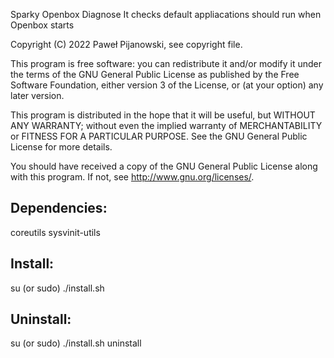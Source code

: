 Sparky Openbox Diagnose
It checks default appliacations should run when Openbox starts

Copyright (C) 2022 Paweł Pijanowski, see copyright file.

This program is free software: you can redistribute it and/or modify
it under the terms of the GNU General Public License as published by
the Free Software Foundation, either version 3 of the License, or
(at your option) any later version.

This program is distributed in the hope that it will be useful,
but WITHOUT ANY WARRANTY; without even the implied warranty of
MERCHANTABILITY or FITNESS FOR A PARTICULAR PURPOSE.  See the
GNU General Public License for more details.

You should have received a copy of the GNU General Public License
along with this program.  If not, see <http://www.gnu.org/licenses/>.

Dependencies:
-------------
coreutils
sysvinit-utils

Install:
-------------
su (or sudo) 
./install.sh

Uninstall:
-------------
su (or sudo)
./install.sh uninstall
